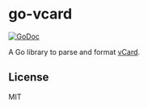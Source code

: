 # go-vcard

[![GoDoc](https://godoc.org/github.com/emersion/go-vcard?status.svg)](https://godoc.org/github.com/emersion/go-vcard)

A Go library to parse and format [vCard](https://tools.ietf.org/html/rfc6350).

## License

MIT
